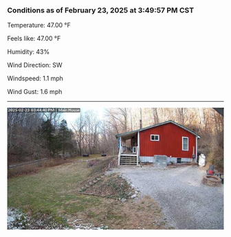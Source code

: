 ### Conditions as of February 23, 2025 at 3:49:57 PM CST 

Temperature: 47.00 &deg;F

Feels like: 47.00 &deg;F

Humidity: 43%

Wind Direction: SW

Windspeed: 1.1 mph

Wind Gust: 1.6 mph

---

<img src="./images/latest.jpeg"/>

